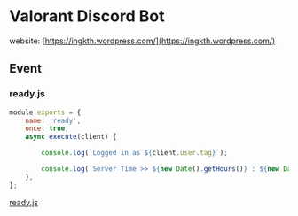 # Valorant Discord Bot
website: [https://ingkth.wordpress.com/](https://ingkth.wordpress.com/)

## Event
### ready.js
```javascript
module.exports = {
	name: 'ready',
	once: true,
	async execute(client) {

		console.log(`Logged in as ${client.user.tag}`);

		console.log(`Server Time >> ${new Date().getHours()} : ${new Date().getMinutes()} : ${new Date().getSeconds()}`)
	},
};
```
[ready.js](events/ready.js)
